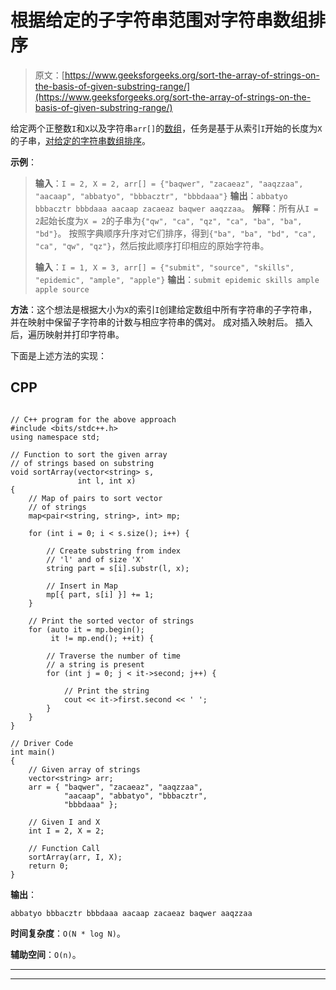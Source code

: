 # 根据给定的子字符串范围对字符串数组排序

> 原文：[https://www.geeksforgeeks.org/sort-the-array-of-strings-on-the-basis-of-given-substring-range/](https://www.geeksforgeeks.org/sort-the-array-of-strings-on-the-basis-of-given-substring-range/)

给定两个正整数`I`和`X`以及字符串`arr[]`的[数组](https://www.geeksforgeeks.org/introduction-to-arrays/)，任务是基于从索引`I`开始的长度为`X`的子串，[对给定的字符串数组排序](https://www.geeksforgeeks.org/c-program-sort-array-names-strings/)。

**示例**：

> **输入**：`I = 2, X = 2, arr[] = {"baqwer", "zacaeaz", "aaqzzaa", "aacaap", "abbatyo", "bbbacztr", "bbbdaaa"}`
> **输出**：`abbatyo bbbacztr bbbdaaa aacaap zacaeaz baqwer aaqzzaa`。
> **解释**：所有从`I = 2`起始长度为`X = 2`的子串为`{"qw", "ca", "qz", "ca", "ba", "ba", "bd"}`。
> 按照字典顺序升序对它们排序，得到`{"ba", "ba", "bd", "ca", "ca", "qw", "qz"}`，然后按此顺序打印相应的原始字符串。
> 
> **输入**：`I = 1, X = 3, arr[] = {"submit", "source", "skills", "epidemic", "ample", "apple"}`
> **输出**：`submit epidemic skills ample apple source`

**方法**：这个想法是根据大小为`X`的索引`I`创建给定数组中所有字符串的子字符串，并在映射中保留子字符串的计数与相应字符串的偶对。 成对插入映射后。 插入后，遍历映射并打印字符串。

下面是上述方法的实现：

## CPP

```

// C++ program for the above approach 
#include <bits/stdc++.h> 
using namespace std; 

// Function to sort the given array 
// of strings based on substring 
void sortArray(vector<string> s, 
               int l, int x) 
{ 
    // Map of pairs to sort vector 
    // of strings 
    map<pair<string, string>, int> mp; 

    for (int i = 0; i < s.size(); i++) { 

        // Create substring from index 
        // 'l' and of size 'X' 
        string part = s[i].substr(l, x); 

        // Insert in Map 
        mp[{ part, s[i] }] += 1; 
    } 

    // Print the sorted vector of strings 
    for (auto it = mp.begin(); 
         it != mp.end(); ++it) { 

        // Traverse the number of time 
        // a string is present 
        for (int j = 0; j < it->second; j++) { 

            // Print the string 
            cout << it->first.second << ' '; 
        } 
    } 
} 

// Driver Code 
int main() 
{ 
    // Given array of strings 
    vector<string> arr; 
    arr = { "baqwer", "zacaeaz", "aaqzzaa", 
            "aacaap", "abbatyo", "bbbacztr", 
            "bbbdaaa" }; 

    // Given I and X 
    int I = 2, X = 2; 

    // Function Call 
    sortArray(arr, I, X); 
    return 0; 
} 

```

**输出**：

```
abbatyo bbbacztr bbbdaaa aacaap zacaeaz baqwer aaqzzaa

```

**时间复杂度**：`O(N * log N)`。

**辅助空间**：`O(n)`。



* * *

* * *



